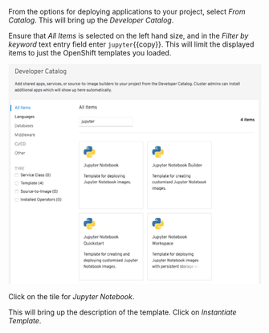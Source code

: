 From the options for deploying applications to your project, select _From Catalog_. This will bring up the _Developer Catalog_.

Ensure that _All Items_ is selected on the left hand size, and in the _Filter by keyword_ text entry field enter ``jupyter``{{copy}}. This will limit the displayed items to just the OpenShift templates you loaded.

![Add to Project](../../assets/datascience/jupyter-notebooks-42/04-jupyter-notebook-templates.png)

Click on the tile for _Jupyter Notebook_.

This will bring up the description of the template. Click on _Instantiate Template_.
